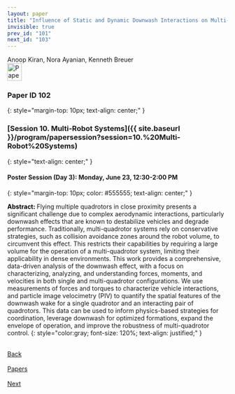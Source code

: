 ```yaml
---
layout: paper
title: "Influence of Static and Dynamic Downwash Interactions on Multi-Quadrotor Systems"
invisible: true
prev_id: "101"
next_id: "103"
---
```

<div class="paper-authors">
  <div class="paper-author-box">
    <div class="paper-author-name">Anoop Kiran, Nora Ayanian, Kenneth Breuer</div>
    <div class="paper-author-uni"></div>
  </div>
</div>

<div class="paper-pdf">
  <div>
    <a href="https://www.roboticsproceedings.org/rss21/p102.pdf" title="Download PDF" target="_blank">
      <img src="{{ site.baseurl }}/images/paper_link_cardinal_red.png" alt="Paper PDF" width="33" height="40" />
    </a>
  </div>
</div>

### Paper ID 102
{: style="margin-top: 10px; text-align: center;" }

### [Session 10. Multi-Robot Systems]({{ site.baseurl }}/program/papersession?session=10.%20Multi-Robot%20Systems)
{: style="text-align: center;" }

#### Poster Session (Day 3): Monday, June 23, 12:30-2:00 PM
{: style="margin-top: 10px; color: #555555; text-align: center;" }

<b style="color: black;">Abstract: </b>Flying multiple quadrotors in close proximity presents a significant challenge due to complex aerodynamic interactions, particularly downwash effects that are known to destabilize vehicles and degrade performance. Traditionally, multi-quadrotor systems rely on conservative strategies, such as collision avoidance zones around the robot volume, to circumvent this effect. This restricts their capabilities by requiring a large volume for the operation of a multi-quadrotor system, limiting their applicability in dense environments. This work provides a comprehensive, data-driven analysis of the downwash effect, with a focus on characterizing, analyzing, and understanding forces, moments, and velocities in both single and multi-quadrotor configurations. We use measurements of forces and torques to characterize vehicle interactions, and particle image velocimetry (PIV) to quantify the spatial features of the downwash wake for a single quadrotor and an interacting pair of quadrotors. This data can be used to inform physics-based strategies for coordination, leverage downwash for optimized formations, expand the envelope of operation, and improve the robustness of multi-quadrotor control.
{: style="color:gray; font-size: 120%; text-align: justified;" }

<div class="paper-menu">
  <div class="paper-menu-inner">
    <a href="{{ site.baseurl }}/program/papers/101/" title="Previous Paper">
            <div class="paper-menu-icon">
                <i class="fas fa-arrow-left"></i><br>
                <span class="paper-menu-label">Back</span>
            </div>
        </a>
    <a href="{{ site.baseurl }}/program/papers" title="All Papers">
      <div class="paper-menu-icon">
        <i class="fas fa-list"></i><br>
        <span class="paper-menu-label">Papers</span>
      </div>
    </a>
    <a href="{{ site.baseurl }}/program/papers/103/" title="Next Paper">
            <div class="paper-menu-icon">
                <i class="fas fa-arrow-right"></i><br>
                <span class="paper-menu-label">Next</span>
            </div>
        </a>
  </div>
</div>
